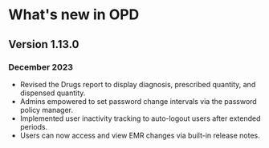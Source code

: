# What's new in OPD

## Version 1.13.0

### December 2023

- Revised the Drugs report to display diagnosis, prescribed quantity, and dispensed quantity.
- Admins empowered to set password change intervals via the password policy manager.
- Implemented user inactivity tracking to auto-logout users after extended periods.
- Users can now access and view EMR changes via built-in release notes.
